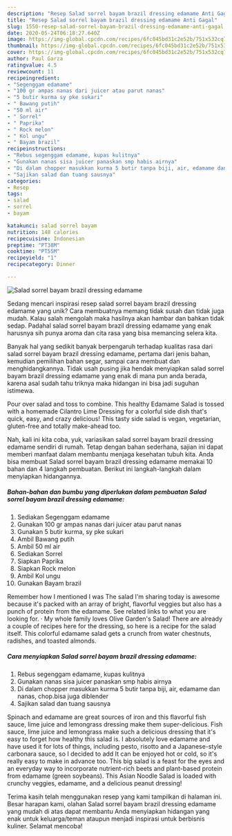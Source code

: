 ```yaml
---
description: "Resep Salad sorrel bayam brazil dressing edamame Anti Gagal"
title: "Resep Salad sorrel bayam brazil dressing edamame Anti Gagal"
slug: 1550-resep-salad-sorrel-bayam-brazil-dressing-edamame-anti-gagal
date: 2020-05-24T06:18:27.640Z
image: https://img-global.cpcdn.com/recipes/6fc045bd31c2e52b/751x532cq70/salad-sorrel-bayam-brazil-dressing-edamame-foto-resep-utama.jpg
thumbnail: https://img-global.cpcdn.com/recipes/6fc045bd31c2e52b/751x532cq70/salad-sorrel-bayam-brazil-dressing-edamame-foto-resep-utama.jpg
cover: https://img-global.cpcdn.com/recipes/6fc045bd31c2e52b/751x532cq70/salad-sorrel-bayam-brazil-dressing-edamame-foto-resep-utama.jpg
author: Paul Garza
ratingvalue: 4.5
reviewcount: 11
recipeingredient:
- "Segenggam edamame"
- "100 gr ampas nanas dari juicer atau parut nanas"
- "5 butir kurma sy pke sukari"
- " Bawang putih"
- "50 ml air"
- " Sorrel"
- " Paprika"
- " Rock melon"
- " Kol ungu"
- " Bayam brazil"
recipeinstructions:
- "Rebus segenggam edamame, kupas kulitnya"
- "Gunakan nanas sisa juicer panaskan smp habis airnya"
- "Di dalam chopper masukkan kurma 5 butir tanpa biji, air, edamame dan nanas, chop.bisa juga diblender"
- "Sajikan salad dan tuang sausnya"
categories:
- Resep
tags:
- salad
- sorrel
- bayam

katakunci: salad sorrel bayam 
nutrition: 148 calories
recipecuisine: Indonesian
preptime: "PT38M"
cooktime: "PT55M"
recipeyield: "1"
recipecategory: Dinner

---
```



![Salad sorrel bayam brazil dressing edamame](https://img-global.cpcdn.com/recipes/6fc045bd31c2e52b/751x532cq70/salad-sorrel-bayam-brazil-dressing-edamame-foto-resep-utama.jpg)

Sedang mencari inspirasi resep salad sorrel bayam brazil dressing edamame yang unik? Cara membuatnya memang tidak susah dan tidak juga mudah. Kalau salah mengolah maka hasilnya akan hambar dan bahkan tidak sedap. Padahal salad sorrel bayam brazil dressing edamame yang enak harusnya sih punya aroma dan cita rasa yang bisa memancing selera kita.

Banyak hal yang sedikit banyak berpengaruh terhadap kualitas rasa dari salad sorrel bayam brazil dressing edamame, pertama dari jenis bahan, kemudian pemilihan bahan segar, sampai cara membuat dan menghidangkannya. Tidak usah pusing jika hendak menyiapkan salad sorrel bayam brazil dressing edamame yang enak di mana pun anda berada, karena asal sudah tahu triknya maka hidangan ini bisa jadi suguhan istimewa.

Pour over salad and toss to combine. This healthy Edamame Salad is tossed with a homemade Cilantro Lime Dressing for a colorful side dish that&#39;s quick, easy, and crazy delicious! This tasty side salad is vegan, vegetarian, gluten-free and totally make-ahead too.


Nah, kali ini kita coba, yuk, variasikan salad sorrel bayam brazil dressing edamame sendiri di rumah. Tetap dengan bahan sederhana, sajian ini dapat memberi manfaat dalam membantu menjaga kesehatan tubuh kita. Anda bisa membuat Salad sorrel bayam brazil dressing edamame memakai 10 bahan dan 4 langkah pembuatan. Berikut ini langkah-langkah dalam menyiapkan hidangannya.

<!--inarticleads1-->

##### Bahan-bahan dan bumbu yang diperlukan dalam pembuatan Salad sorrel bayam brazil dressing edamame:

1. Sediakan Segenggam edamame
1. Gunakan 100 gr ampas nanas dari juicer atau parut nanas
1. Gunakan 5 butir kurma, sy pke sukari
1. Ambil  Bawang putih
1. Ambil 50 ml air
1. Sediakan  Sorrel
1. Siapkan  Paprika
1. Siapkan  Rock melon
1. Ambil  Kol ungu
1. Gunakan  Bayam brazil


Remember how I mentioned I was The salad I&#39;m sharing today is awesome because it&#39;s packed with an array of bright, flavorful veggies but also has a punch of protein from the edamame. See related links to what you are looking for. · My whole family loves Olive Garden&#39;s Salad! There are already a couple of recipes here for the dressing, so here is a recipe for the salad itself. This colorful edamame salad gets a crunch from water chestnuts, radishes, and toasted almonds. 

<!--inarticleads2-->

##### Cara menyiapkan Salad sorrel bayam brazil dressing edamame:

1. Rebus segenggam edamame, kupas kulitnya
1. Gunakan nanas sisa juicer panaskan smp habis airnya
1. Di dalam chopper masukkan kurma 5 butir tanpa biji, air, edamame dan nanas, chop.bisa juga diblender
1. Sajikan salad dan tuang sausnya


Spinach and edamame are great sources of iron and this flavorful fish sauce, lime juice and lemongrass dressing make them super-delicious. Fish sauce, lime juice and lemongrass make such a delicious dressing that it&#39;s easy to forget how healthy this salad is. I absolutely love edamame and have used it for lots of things, including pesto, risotto and a Japanese-style carbonara sauce, so I decided to add It can be enjoyed hot or cold, so it&#39;s really easy to make in advance too. This big salad is a feast for the eyes and an everyday way to incorporate nutrient-rich beets and plant-based protein from edamame (green soybeans). This Asian Noodle Salad is loaded with crunchy veggies, edamame, and a delicious peanut dressing! 

Terima kasih telah menggunakan resep yang kami tampilkan di halaman ini. Besar harapan kami, olahan Salad sorrel bayam brazil dressing edamame yang mudah di atas dapat membantu Anda menyiapkan hidangan yang enak untuk keluarga/teman ataupun menjadi inspirasi untuk berbisnis kuliner. Selamat mencoba!
